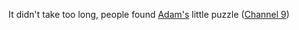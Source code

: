 It didn't take too long, people found [Adam's](http://www.adamkinney.com) little puzzle ([Channel 9](http://channel9.msdn.com/ShowPost.aspx?PostID=169842))
